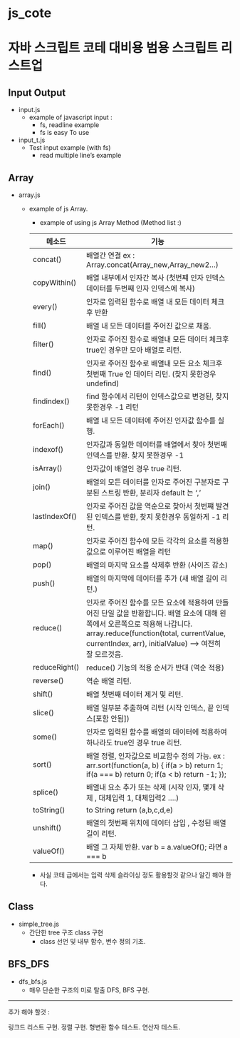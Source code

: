 # js_cote

# 자바 스크립트 코테 대비용 범용 스크립트 리스트업

## Input Output
- input.js
    - example of javascript input :
        - fs, readline example
        - fs is easy To use
- input_t.js
    - Test input example (with fs)
        - read multiple line’s example

## Array
- array.js
    - example of js Array.
        - example of using js Array Method (Method list :)
        
        | 메소드 | 기능 |
        | --- | --- |
        | concat() | 배열간 연결 ex : Array.concat(Array_new,Array_new2…) |
        | copyWithin() | 배열 내부에서 인자간 복사 (첫번쨰 인자 인덱스 데이터를 두번째 인자 인덱스에 복사) |
        | every() | 인자로 입력된 함수로 배열 내 모든 데이터 체크후 반환 |
        | fill() | 배열 내 모든 데이터를 주어진 값으로 채움. |
        | filter() | 인자로 주어진 함수로 배열내 모든 데이터 체크후 true인 경우만 모아 배열로 리턴. |
        | find() | 인자로 주어진 함수로 배열내 모든 요소 체크후 첫번째 True 인 데이터 리턴. (찾지 못한경우 undefind) |
        | findindex() | find 함수에서 리턴이 인덱스값으로 변경된, 찾지 못한경우 -1 리턴 |
        | forEach() | 배열 내 모든 데이터에 주어진 인자값 함수를 실행. |
        | indexof() | 인자값과 동일한 데이터를 배열에서 찾아 첫번째 인덱스를 반환. 찾지 못한경우 -1 |
        | isArray() | 인자값이 배열인 경우 true 리턴. |
        | join() | 배열의 모든 데이터를 인자로 주어진 구분자로 구분된 스트링 반환, 분리자 default 는 ‘,’ |
        | lastIndexOf() | 인자로 주어진 값을 역순으로 찾아서 첫번쨰 발견된 인덱스를 반환, 찾지 못한경우 동일하게 -1 리턴. |
        | map() | 인자로 주어진 함수에 모든 각각의 요소를 적용한 값으로 이루어진 배열을 리턴 |
        | pop() | 배열의 마지막 요소를 삭제후 반환 (사이즈 감소) |
        | push() | 배열의 마지막에 데이터를 추가 (새 배열 길이 리턴.) |
        | reduce() | 인자로 주어진 함수를 모든 요소에 적용하여 만들어진 단일 값을 반환합니다. 배열 요소에 대해 왼쪽에서 오른쪽으로 적용해 나갑니다. array.reduce(function(total, currentValue, currentIndex, arr), initialValue) —> 여전히 잘 모르것음. |
        | reduceRight() | reduce() 기능의 적용 순서가 반대 (역순 적용) |
        | reverse() | 역순 배열 리턴. |
        | shift() | 배열 첫번째 데이터 제거 및 리턴. |
        | slice() | 배열 일부분 추출하여 리턴 (시작 인덱스, 끝 인덱스[포함 안됨]) |
        | some() | 인자로 입력된 함수를 배열의 데이터에 적용하여 하나라도 true인 경우 true 리턴. |
        | sort() | 배열 정렬, 인자값으로 비교함수 정의 가능. ex : arr.sort(function(a, b) { if(a > b) return 1; if(a === b) return 0; if(a < b) return -1; }); |
        | splice() | 배열내 요소 추가 또는 삭제 (시작 인자, 몇개 삭제 , 대체입력 1, 대체입력2 ….) |
        | toString() | to String return (a,b,c,d,e) |
        | unshift() | 배열의 첫번째 위치에 데이터 삽입 , 수정된 배열 길이 리턴.  |
        | valueOf() | 배열 그 자체 반환. var b = a.valueOf(); 라면 a === b |
        - 사실 코테 급에서는 입력 삭제 슬라이싱 정도 활용할것 같으나 알긴 해야 한다.

## Class
- simple_tree.js
    - 간단한 tree 구조 class 구현
        - class 선언 및 내부 함수, 변수 정의 기초.


## BFS_DFS 
- dfs_bfs.js
    - 매우 단순한 구조의 미로 탈출 DFS, BFS 구현.

---

추가 해야 할것 :

링크드 리스트 구현.
정렬 구현.
형변환 함수 테스트.
연산자 테스트.